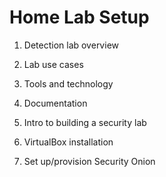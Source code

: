 # Home Lab Setup

1. Detection lab overview

2. Lab use cases

3. Tools and technology

4. Documentation

5. Intro to building a security lab

6. VirtualBox installation

7. Set up/provision Security Onion

